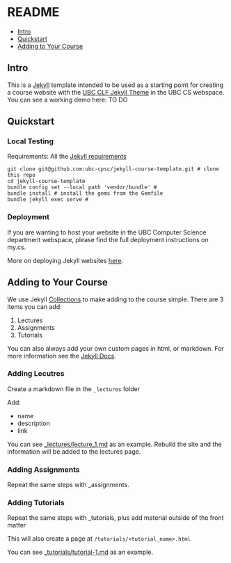 # README

- [Intro](#intro)
- [Quickstart](#quickstart)
- [Adding to Your Course](#adding-to-your-course)

## Intro

This is a [Jekyll](https://jekyllrb.com/) template intended to be used as a starting point for creating a course website with the [UBC CLF Jekyll Theme](https://github.com/ubc-cpsc/jekyll-clf-theme) in the UBC CS webspace. You can see a working demo here: TO DO

## Quickstart

### Local Testing

Requirements: All the [Jekyll requirements](https://jekyllrb.com/docs/installation/#requirements)

```
git clone git@github.com:ubc-cpsc/jekyll-course-template.git # clone this repo
cd jekyll-course-template
bundle config set --local path 'vendor/bundle' #
bundle install # install the gems from the Gemfile
bundle jekyll exec serve # 
```

### Deployment

If you are wanting to host your website in the UBC Computer Science department webspace, please find the full deployment instructions on my.cs.

More on deploying Jekyll websites [here](https://jekyllrb.com/docs/deployment/). 

## Adding to Your Course

We use Jekyll [Collections](https://jekyllrb.com/docs/collections/) to make adding to the course simple.
There are 3 items you can add:
1) Lectures
2) Assignments
3) Tutorials

You can also always add your own custom pages in html, or markdown. For more information see the [Jekyll Docs](https://jekyllrb.com/docs/step-by-step/).

### Adding Lecutres

Create a markdown file in the `_lectures` folder

Add:
- name
- description
- link

You can see [_lectures/lecture_1.md](_lectures/lecture_1.md?plain=1) as an example. Rebuild the site and the information will be added to the lectures page.

### Adding Assignments

Repeat the same steps with _assignments.

### Adding Tutorials

Repeat the same steps with _tutorials, plus add material outside of the front matter

This will also create a page at `/tutorials/<tutorial_name>.html`

You can see [_tutorials/tutorial-1.md](_tutorials/tutorial-1.md?plain=1) as an example.
